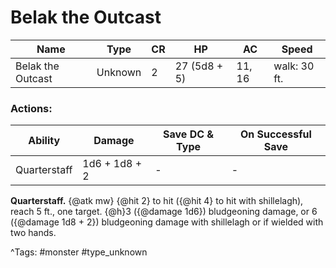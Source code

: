 # Belak the Outcast

| Name | Type | CR | HP | AC | Speed |
|------|------|----|----|----|-------|
| Belak the Outcast | Unknown | 2 | 27 (5d8 + 5) | 11, 16 | walk: 30 ft. |

### Actions:

| Ability | Damage | Save DC & Type | On Successful Save |
|---------|--------|----------------|--------------------|
| Quarterstaff | 1d6 + 1d8 + 2 | - | - |


**Quarterstaff.** {@atk mw} {@hit 2} to hit ({@hit 4} to hit with shillelagh), reach 5 ft., one target. {@h}3 ({@damage 1d6}) bludgeoning damage, or 6 ({@damage 1d8 + 2}) bludgeoning damage with shillelagh or if wielded with two hands.

^Tags: #monster #type_unknown
